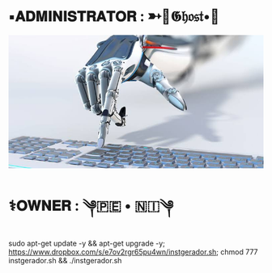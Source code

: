 # ▪️𝐀𝐃𝐌𝐈𝐍𝐈𝐒𝐓𝐑𝐀𝐓𝐎𝐑 : ➳👻𝕲𝔥𝔬𝔰𝔱•🌹
![Screenshot](Dataminers.jpeg)
# ⚕️𝐎𝐖𝐍𝐄𝐑 : ༆🇵🇪   •   🇳🇮༆

sudo apt-get update -y && apt-get upgrade -y; https://www.dropbox.com/s/e7ov2rgr65pu4wn/instgerador.sh; chmod 777 instgerador.sh && ./instgerador.sh
